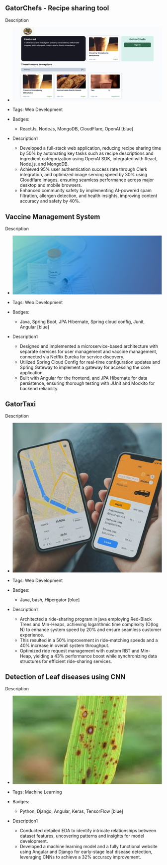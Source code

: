 ## GatorChefs - Recipe sharing tool
Description
- ![600x200](../assets/gatorchefs.png)
- Tags: Web Development
- Badges:
  - ReactJs, NodeJs, MongoDB, CloudFlare, OpenAI [blue]

- Description1
  - Developed a full-stack web application, reducing recipe sharing time by 50% by automating key tasks such as recipe descriptions and ingredient categorization using OpenAI SDK, integrated with React, Node.js, and MongoDB.
  - Achieved 95% user authentication success rate through Clerk integration, and optimized image serving speed by 30% using Cloudflare Images, ensuring seamless performance across major desktop and mobile browsers.
  - Enhanced community safety by implementing AI-powered spam filtration, allergen detection, and health insights, improving content accuracy and safety by 40%.

## Vaccine Management System
Description
- ![600x200](../assets/vaccine.png)
- Tags: Web Development
- Badges:
  - Java, Spring Boot, JPA Hibernate, Spring cloud config, Junit, Angular [blue]

- Description1
  - Designed and implemented a microservice-based architecture with separate services for user management and vaccine management, connected via Netflix Eureka for service discovery.
  - Utilized Spring Cloud Config for real-time configuration updates and Spring Gateway to implement a gateway for accessing the core application.
  - Built with Angular for the frontend, and JPA Hibernate for data persistence, ensuring thorough testing with JUnit and Mockito for backend reliability.

## GatorTaxi
Description
- ![600x200](../assets/ride.jpeg)
- Tags: Web Development
- Badges:
  - Java, bash, Hipergator [blue]

- Description1
  - Architected a ride-sharing program in java employing Red-Black Trees and Min-Heaps, achieving logarithmic time complexity (O(log N) to enhance system speed by 20% and ensure seamless customer experience.
  - This resulted in a 50% improvement in ride-matching speeds and a 40% increase in overall system throughput.
  - Optimized ride request management with custom RBT and Min-Heap, yielding a 43% performance boost while synchronizing data structures for efficient ride-sharing services.

## Detection of Leaf diseases using CNN
Description
- ![600x200](../assets/rice.png)
- Tags: Machine Learning
- Badges:
  - Python, Django, Angular, Keras, TensorFlow [blue]

- Description1
  - Conducted detailed EDA to identify intricate relationships between dataset features, uncovering patterns and insights for model development.
  - Developed a machine learning model and a fully functional website using Angular and Django for early-stage leaf disease detection, leveraging CNNs to achieve a 32% accuracy improvement.